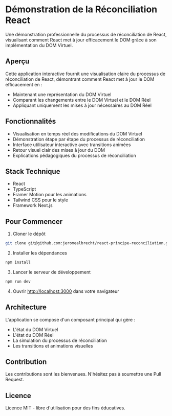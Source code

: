 # Démonstration de la Réconciliation React

Une démonstration professionnelle du processus de réconciliation de React, visualisant comment React met à jour efficacement le DOM grâce à son implémentation du DOM Virtuel.

## Aperçu

Cette application interactive fournit une visualisation claire du processus de réconciliation de React, démontrant comment React met à jour le DOM efficacement en :

- Maintenant une représentation du DOM Virtuel
- Comparant les changements entre le DOM Virtuel et le DOM Réel
- Appliquant uniquement les mises à jour nécessaires au DOM Réel

## Fonctionnalités

- Visualisation en temps réel des modifications du DOM Virtuel
- Démonstration étape par étape du processus de réconciliation
- Interface utilisateur interactive avec transitions animées
- Retour visuel clair des mises à jour du DOM
- Explications pédagogiques du processus de réconciliation

## Stack Technique

- React
- TypeScript
- Framer Motion pour les animations
- Tailwind CSS pour le style
- Framework Next.js

## Pour Commencer

1. Cloner le dépôt

```bash
git clone git@github.com:jeromealbrecht/react-principe-reconciliation.git
```

2. Installer les dépendances

```bash
npm install
```

3. Lancer le serveur de développement

```bash
npm run dev
```

4. Ouvrir [http://localhost:3000](http://localhost:3000) dans votre navigateur

## Architecture

L'application se compose d'un composant principal qui gère :

- L'état du DOM Virtuel
- L'état du DOM Réel
- La simulation du processus de réconciliation
- Les transitions et animations visuelles

## Contribution

Les contributions sont les bienvenues. N'hésitez pas à soumettre une Pull Request.

## Licence

Licence MIT - libre d'utilisation pour des fins éducatives.
